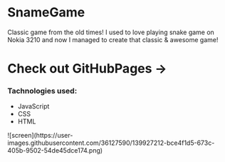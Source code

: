 # SnameGame
Classic game from the old times! I used to love playing snake game on Nokia 3210 and now I managed to create that classic & awesome game!
<h1>Check out GitHubPages -> </h1>
<h3>Tachnologies used:</h3>
<ul>
  <li>
    JavaScript
    </li>
    <li>
    CSS
    </li>
      <li>
    HTML
    </li>
  </ul>
![screen](https://user-images.githubusercontent.com/36127590/139927212-bce4f1d5-673c-405b-9502-54de45dce174.png)
